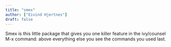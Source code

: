 ```yaml
---
title: "smex"
author: ["Eivind Hjertnes"]
draft: false
---
```


Smex is this little package that gives you one killer feature in the ivy/counsel M-x command: above everything else you see the commands you used last.
